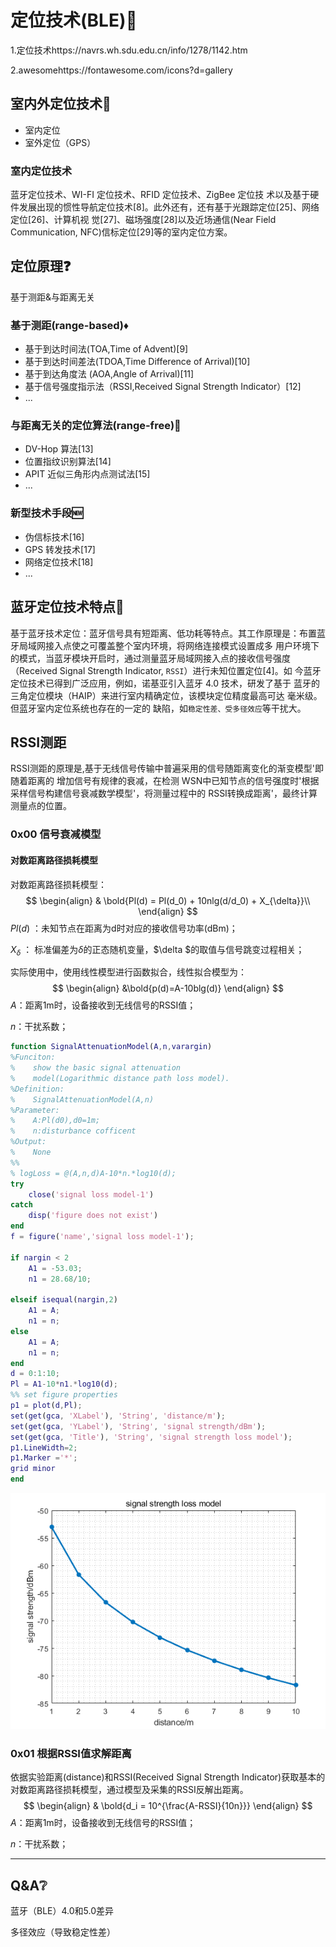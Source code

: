 # 定位技术(BLE):round_pushpin:

1.定位技术https://navrs.wh.sdu.edu.cn/info/1278/1142.htm

2.awesomehttps://fontawesome.com/icons?d=gallery

## 室内外定位技术:door:

- 室内定位 
-  室外定位（GPS）

### 室内定位技术

蓝牙定位技术、WI-FI 定位技术、RFID 定位技术、ZigBee 定位技 术以及基于硬件发展出现的惯性导航定位技术[8]。此外还有，还有基于光跟踪定位[25]、网络定位[26]、计算机视 觉[27]、磁场强度[28]以及近场通信(Near Field Communication, NFC)信标定位[29]等的室内定位方案。

## 定位原理:question:

基于测距&与距离无关

### 基于测距​(range-based):diamonds:

- 基于到达时间法(TOA,Time of Advent)[9]
- 基于到达时间差法(TDOA,Time Difference of Arrival)[10]
- 基于到达角度法 (AOA,Angle of Arrival)[11]
- 基于信号强度指示法（RSSI,Received Signal Strength Indicator）[12]
- ...

### 与距离无关的定位算法​(​range-free):diamond_shape_with_a_dot_inside:

- DV-Hop 算法[13]
- 位置指纹识别算法[14]
- APIT 近似三角形内点测试法[15]
- ...

### 新型技术手段:new:

- 伪信标技术[16]
- GPS 转发技术[17]
- 网络定位技术[18]
- ...

## 蓝牙定位技术特点:large_blue_circle:

基于蓝牙技术定位：蓝牙信号具有短距离、低功耗等特点。其工作原理是：布置蓝牙局域网接入点使之可覆盖整个室内环境，将网络连接模式设置成多 用户环境下的模式，当蓝牙模块开启时，通过测量蓝牙局域网接入点的接收信号强度（Received Signal Strength Indicator, `RSSI`）进行未知位置定位[4]。如 今蓝牙定位技术已得到广泛应用，例如，诺基亚引入蓝牙 4.0 技术，研发了基于 蓝牙的三角定位模块（HAIP）来进行室内精确定位，该模块定位精度最高可达 毫米级。但蓝牙室内定位系统也存在的一定的 缺陷，如`稳定性差、受多径效应`等干扰大。

## RSSI测距

RSSI测距的原理是,基于无线信号传输中普遍采用的信号随距离变化的渐变模型'即随着距离的 增加信号有规律的衰减，在检测 WSN中已知节点的信号强度时'根据采样信号构建信号衰减数学模型'，将测量过程中的 RSSI转换成距离'，最终计算 测量点的位置。

### 0x00 信号衰减模型

#### 对数距离路径损耗模型

对数距离路径损耗模型：
$$
\begin{align}
& \bold{Pl(d) = Pl(d_0) + 10nlg(d/d_0) + X_{\delta}}\\
\end{align}
$$
$Pl(d)$ ：未知节点在距离为d时对应的接收信号功率(dBm)；

$X_{\delta}$ ： 标准偏差为$\delta$的正态随机变量，$\delta $的取值与信号跳变过程相关；



实际使用中，使用线性模型进行函数拟合，线性拟合模型为：
$$
\begin{align}
&\bold{p(d)=A-10blg(d)}
\end{align}
$$
$A$：距离1m时，设备接收到无线信号的RSSI值；

$n$：干扰系数；

```matlab
function SignalAttenuationModel(A,n,varargin)
%Funciton:
%    show the basic signal attenuation
%    model(Logarithmic distance path loss model).
%Definition:
%    SignalAttenuationModel(A,n)
%Parameter:
%    A:Pl(d0),d0=1m;
%    n:disturbance cofficent
%Output:
%    None
%%
% logLoss = @(A,n,d)A-10*n.*log10(d);
try
    close('signal loss model-1')
catch
    disp('figure does not exist')
end
f = figure('name','signal loss model-1');

if nargin < 2
    A1 = -53.03;
    n1 = 28.68/10;
    
elseif isequal(nargin,2)
    A1 = A;
    n1 = n;
else
    A1 = A;
    n1 = n;
end
d = 0:1:10;
Pl = A1-10*n1.*log10(d);
%% set figure properties
p1 = plot(d,Pl);
set(get(gca, 'XLabel'), 'String', 'distance/m');
set(get(gca, 'YLabel'), 'String', 'signal strength/dBm');
set(get(gca, 'Title'), 'String', 'signal strength loss model');
p1.LineWidth=2;
p1.Marker ='*';
grid minor
end
```

![lossmodel](figure/lossmodel.png)



### 0x01 根据RSSI值求解距离

依据实验距离(distance)和RSSI(Received Signal Strength Indicator)获取基本的对数距离路径损耗模型，通过模型及采集的RSSI反解出距离。
$$
\begin{align}
& \bold{d_i = 10^{\frac{A-RSSI}{10n}}}
\end{align}
$$
$A$：距离1m时，设备接收到无线信号的RSSI值；

$n$：干扰系数；







---

## Q&A:grey_question:

蓝牙（BLE）4.0和5.0差异

多径效应（导致稳定性差）



